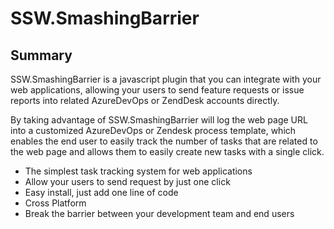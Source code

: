 # SSW.SmashingBarrier

## Summary
SSW.SmashingBarrier is a javascript plugin that you can integrate with your web applications, allowing your users to send feature requests or issue reports into related AzureDevOps or ZendDesk accounts directly.

By taking advantage of SSW.SmashingBarrier will log the web page URL into a customized AzureDevOps or Zendesk process template, which enables the end user to easily track the number of tasks that are related to the web page and allows them to easily create new tasks with a single click.

- The simplest task tracking system for web applications
- Allow your users to send request by just one click
- Easy install, just add one line of code
- Cross Platform
- Break the barrier between your development team and end users
